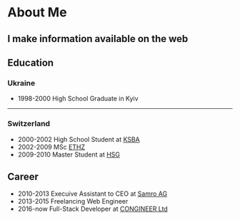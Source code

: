 # About Me

## I make information available on the web

<!-- .element: class="fragment" -->

<!-- NEXT-V -->

## Education

### Ukraine

<!-- .element: class="fragment" style="text-align: left" -->

- 1998-2000 High School Graduate in Kyiv <!--
  .element: class="fragment" -->

---

### Switzerland

<!-- .element: class="fragment" style="text-align: left" -->

- 2000-2002 High School Student at <!--
  .element: class="fragment"
  --> [KSBA](https://www.kanti-baden.ch/) <!--
  .element: target="_blank" -->
- 2002-2009 MSc <!--
  .element: class="fragment"
  --> [ETHZ](https://ethz.ch/en.html) <!--
  .element: target="_blank" -->
- 2009-2010 Master Student at <!--
  .element: class="fragment"
  --> [HSG](https://www.unisg.ch/en/) <!--
  .element: target="_blank" -->

<!-- NEXT-V -->

## Career

- 2010-2013 Execuive Assistant to CEO at <!--
  .element: class="fragment"
  --> [Samro AG](https://www.samro.ch/) <!--
  .element: target="_blank" -->
- 2013-2015 Freelancing Web Engineer <!--
  .element: class="fragment" -->
- 2016-now Full-Stack Developer at <!--
  .element: class="fragment"
  --> [CONGINEER Ltd](https://congineer.com/) <!--
  .element: target="_blank" -->
